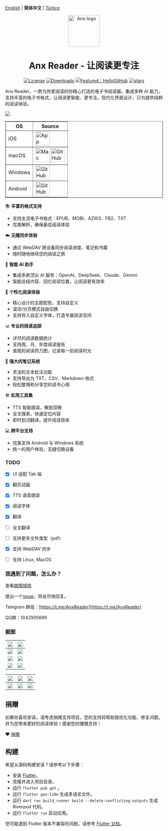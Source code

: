 [English](README.md) | **简体中文** | [Türkçe](README_tr.md)

<p align="center">
  <img src="./docs/images/Anx-logo.jpg" alt="Anx-logo" width="100" />
</p>
<h1 align="center">Anx Reader - 让阅读更专注</h1>

<p align="center">
  <a href="https://github.com/Anxcye/anx-reader/blob/main/LICENSE"><img src="https://img.shields.io/github/license/anxcye/anx-reader" alt="License" ></a>
  <a href="https://github.com/Anxcye/anx-reader/releases"><img src="https://img.shields.io/github/downloads/anxcye/anx-reader/total" alt="Downloads"></a>
  <a href="https://hellogithub.com/repository/819a2b3050204451bed552a8812114e5" target="_blank"><img src="https://abroad.hellogithub.com/v1/widgets/recommend.svg?rid=819a2b3050204451bed552a8812114e5&claim_uid=WBA1XOQirm2GRqs&theme=small" alt="Featured｜HelloGitHub"/></a>
  <a href="https://github.com/anxcye/anx-reader/stargazers"><img src="https://img.shields.io/github/stars/anxcye/anx-reader" alt="stars"></a>
</p>


Anx Reader，一款为热爱阅读的你精心打造的电子书阅读器。集成多种 AI 能力，支持丰富的电子书格式，让阅读更智能、更专注。现代化界面设计，只为提供纯粹的阅读体验。


![](./docs/images/9_zh.jpg)


<table border="1">
  <tr>
    <th>OS</th>
    <th>Source</th>
  </tr>
  <tr>
    <td>iOS</td>
    <td>
      <a href="https://apps.apple.com/app/anx-reader/id6743196413" target="_blank">
        <img src="https://developer.apple.com/assets/elements/badges/download-on-the-app-store.svg" alt="App Store" height="45"/>
      </a>
    </td>
  </tr>
  <tr>
    <td>macOS</td>
    <td>
      <a href="https://apps.apple.com/app/anx-reader/id6743196413" target="_blank">
        <img src="https://developer.apple.com/app-store/marketing/guidelines/images/badge-download-on-the-mac-app-store.svg" alt="Mac App Store" height="45"/>
      </a>
      <a href="https://github.com/Anxcye/anx-reader/releases/latest" target="_blank">
        <img src="https://github.com/user-attachments/assets/cf61e197-d756-4606-a8ad-fb591f79fdfc" alt="GitHub" height="45"/>
      </a>
    </td>
  </tr>
  <tr>
    <td>Windows</td>
    <td>
      <a href="https://github.com/Anxcye/anx-reader/releases/latest" target="_blank">
        <img src="https://github.com/user-attachments/assets/cf61e197-d756-4606-a8ad-fb591f79fdfc" alt="GitHub" height="45"/>
      </a>
    </td>
  </tr>
  <tr>
    <td>Android</td>
    <td>
      <a href="https://github.com/Anxcye/anx-reader/releases/latest" target="_blank">
        <img src="https://github.com/user-attachments/assets/cf61e197-d756-4606-a8ad-fb591f79fdfc" alt="GitHub" height="45"/>
      </a>
    </td>
  </tr>
</table>


📚 **丰富的格式支持**
- 支持主流电子书格式：EPUB、MOBI、AZW3、FB2、TXT
- 完美解析，确保最佳阅读体验

☁️ **无缝同步体验**
- 通过 WebDAV 跨设备同步阅读进度、笔记和书籍
- 随时随地继续您的阅读之旅

🤖 **智能 AI 助手**
- 集成多款顶尖 AI 服务：OpenAI、DeepSeek、Claude、Gemini
- 智能总结内容、回忆阅读位置，让阅读更有效率

🎨 **个性化阅读体验**
- 精心设计的主题配色，支持自定义
- 滚动/分页模式自由切换
- 支持导入自定义字体，打造专属阅读空间

📊 **专业的阅读追踪**
- 详尽的阅读数据统计
- 支持周、月、年度阅读报告
- 直观的阅读热力图，记录每一刻阅读时光

📝 **强大的笔记系统**
- 灵活的文本批注功能
- 支持导出为 TXT、CSV、Markdown 格式
- 轻松整理和分享您的读书心得

🛠️ **实用工具集**
- TTS 智能朗读，解放双眼
- 全文搜索，快速定位内容
- 即时划词翻译，提升阅读效率

💻 **跨平台支持**
- 完美支持 Android 与 Windows 系统
- 统一的用户体验，无缝切换设备


### TODO
- [X] UI 适配 Tab 端
- [X] 翻页动画
- [X] TTS 语音朗读
- [X] 阅读字体
- [X] 翻译
- [ ] 全文翻译
- [ ] 支持更多文件类型（pdf）
- [X] 支持 WebDAV 同步
- [ ] 支持 Linux, MacOS



### 我遇到了问题，怎么办？
查看[故障排除](./docs/troubleshooting.md#简体中文)

提出一个[issue](https://github.com/Anxcye/anx-reader/issues/new/choose)，将会尽快回复。

Telegram 群组：[https://t.me/AnxReader](https://t.me/AnxReader)

QQ群：1042905699


### 截图
| ![](./docs/images/wide_main.png) | ![](./docs/images/wide_ai.png) |
| :------------------------------: | :----------------------------: |
|   ![](./docs/images/wide1.png)   |  ![](./docs/images/wide2.png)  |
|   ![](./docs/images/wide3.png)   |  ![](./docs/images/wide4.png)  |
|   ![](./docs/images/wide5.png)   |  ![](./docs/images/wide6.png)  |


| ![](./docs/images/mobile1.png) | ![](./docs/images/mobile2.png) | ![](./docs/images/mobile3.png) |
| :----------------------------: | :----------------------------: | :----------------------------: |
| ![](./docs/images/mobile4.png) | ![](./docs/images/mobile5.png) | ![](./docs/images/mobile6.png) |


## 捐赠
如果你喜欢安读，请考虑捐赠支持项目。您的支持将帮助我优化功能、修复问题，并为您带来更好的阅读体验！感谢您的慷慨支持！

❤️ [捐赠](https://anxcye.com/home/7)



## 构建
希望从源码构建安读？请参考以下步骤：
- 安装 [Flutter](https://flutter.dev)。
- 克隆并进入项目目录。
- 运行 `flutter pub get` 。
- 运行 `flutter gen-l10n` 生成多语言文件。
- 运行 `dart run build_runner build --delete-conflicting-outputs` 生成 Riverpod 代码。
- 运行 `flutter run` 启动应用。

您可能遇到 Flutter 版本不兼容的问题，请参考 [Flutter 文档](https://flutter.dev/docs/get-started/install)。


